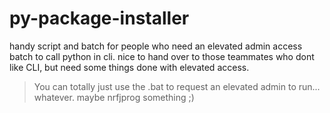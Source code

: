 # py-package-installer
handy script and batch for people who need an elevated admin access batch to call python in cli. nice to hand over to those teammates who dont like CLI, but need some things done with elevated access.

> You can totally just use the .bat to request an elevated admin to run... whatever. maybe nrfjprog something ;)
